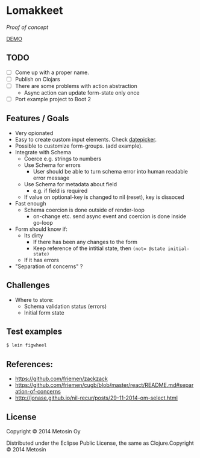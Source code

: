 # Lomakkeet

*Proof of concept*

[DEMO](http://metosin.github.io/lomakkeet)

## TODO

- [ ] Come up with a proper name.
- [ ] Publish on Clojars
- [ ] There are some problems with action abstraction
  - Async action can update form-state only once
- [ ] Port example project to Boot 2

## Features / Goals

- Very opionated
- Easy to create custom input elements. Check [datepicker](./src/lomakkeet/datepicker.cljs).
- Possible to customize form-groups. (add example).
- Integrate with Schema
  - Coerce e.g. strings to numbers
  - Use Schema for errors
    - User should be able to turn schema error into human readable error message
  - Use Schema for metadata about field
    - e.g. if field is required
  - If value on optional-key is changed to nil (reset), key is dissoced
- Fast enough
  - Schema coercion is done outside of render-loop
    - on-change etc. send async event and coercion is done inside go-loop
- Form should know if:
  - Its dirty
    - If there has been any changes to the form
    - Keep reference of the intitial state, then `(not= @state initial-state)`
  - If it has errors
- "Separation of concerns" ?

## Challenges

- Where to store:
  - Schema validation status (errors)
  - Initial form state

## Test examples

```sh
$ lein figwheel
```

## References:

- https://github.com/friemen/zackzack
- https://github.com/friemen/cugb/blob/master/react/README.md#separation-of-concerns
- http://jonase.github.io/nil-recur/posts/29-11-2014-om-select.html

## License

Copyright © 2014 Metosin Oy

Distributed under the Eclipse Public License, the same as Clojure.Copyright © 2014 Metosin
